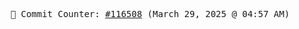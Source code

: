 <p align="center">
    <samp>
        📮 Commit Counter: <a href="https://github.com/Javascript-void0/Javascript-void0/commits/main">#116508</a> (March 29, 2025 @ 04:57 AM)
    </samp>
</p>